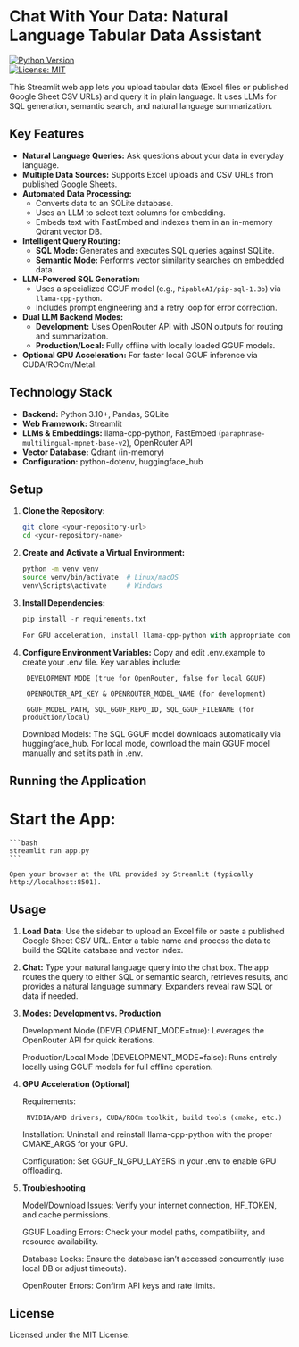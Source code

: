 # Chat With Your Data: Natural Language Tabular Data Assistant

[![Python Version](https://img.shields.io/badge/python-3.10+-blue.svg)](https://www.python.org/)  
[![License: MIT](https://img.shields.io/badge/License-MIT-yellow.svg)](https://opensource.org/licenses/MIT)

This Streamlit web app lets you upload tabular data (Excel files or published Google Sheet CSV URLs) and query it in plain language. It uses LLMs for SQL generation, semantic search, and natural language summarization.

## Key Features

- **Natural Language Queries:** Ask questions about your data in everyday language.
- **Multiple Data Sources:** Supports Excel uploads and CSV URLs from published Google Sheets.
- **Automated Data Processing:**  
  - Converts data to an SQLite database.  
  - Uses an LLM to select text columns for embedding.  
  - Embeds text with FastEmbed and indexes them in an in-memory Qdrant vector DB.
- **Intelligent Query Routing:**  
  - **SQL Mode:** Generates and executes SQL queries against SQLite.
  - **Semantic Mode:** Performs vector similarity searches on embedded data.
- **LLM-Powered SQL Generation:**  
  - Uses a specialized GGUF model (e.g., `PipableAI/pip-sql-1.3b`) via `llama-cpp-python`.  
  - Includes prompt engineering and a retry loop for error correction.
- **Dual LLM Backend Modes:**  
  - **Development:** Uses OpenRouter API with JSON outputs for routing and summarization.  
  - **Production/Local:** Fully offline with locally loaded GGUF models.
- **Optional GPU Acceleration:** For faster local GGUF inference via CUDA/ROCm/Metal.

## Technology Stack

- **Backend:** Python 3.10+, Pandas, SQLite  
- **Web Framework:** Streamlit  
- **LLMs & Embeddings:** llama-cpp-python, FastEmbed (`paraphrase-multilingual-mpnet-base-v2`), OpenRouter API  
- **Vector Database:** Qdrant (in-memory)  
- **Configuration:** python-dotenv, huggingface_hub

## Setup

1. **Clone the Repository:**
   ```bash
   git clone <your-repository-url>
   cd <your-repository-name>

2. **Create and Activate a Virtual Environment:**
    ```bash
    python -m venv venv
    source venv/bin/activate  # Linux/macOS
    venv\Scripts\activate     # Windows

3. **Install Dependencies:**

    ```python
    pip install -r requirements.txt

    For GPU acceleration, install llama-cpp-python with appropriate compilation flags (see llama-cpp-python docs).

4. **Configure Environment Variables:**
Copy and edit .env.example to create your .env file. Key variables include:

        DEVELOPMENT_MODE (true for OpenRouter, false for local GGUF)

        OPENROUTER_API_KEY & OPENROUTER_MODEL_NAME (for development)

        GGUF_MODEL_PATH, SQL_GGUF_REPO_ID, SQL_GGUF_FILENAME (for production/local)

    Download Models:
    The SQL GGUF model downloads automatically via huggingface_hub. For local mode, download the main GGUF model manually and set its path in .env.

## Running the Application

# Start the App:

    ```bash
    streamlit run app.py
    ```

    Open your browser at the URL provided by Streamlit (typically http://localhost:8501).

## Usage

1. **Load Data:**
    Use the sidebar to upload an Excel file or paste a published Google Sheet CSV URL. Enter a table name and process the data to build the SQLite database and vector index.

2. **Chat:**
    Type your natural language query into the chat box. The app routes the query to either SQL or semantic search, retrieves results, and provides a natural language summary. Expanders reveal raw SQL or data if needed.

3. **Modes: Development vs. Production**

    Development Mode (DEVELOPMENT_MODE=true):
    Leverages the OpenRouter API for quick iterations.

    Production/Local Mode (DEVELOPMENT_MODE=false):
    Runs entirely locally using GGUF models for full offline operation.

4. **GPU Acceleration (Optional)**

    Requirements:

        NVIDIA/AMD drivers, CUDA/ROCm toolkit, build tools (cmake, etc.)

    Installation:
    Uninstall and reinstall llama-cpp-python with the proper CMAKE_ARGS for your GPU.

    Configuration:
    Set GGUF_N_GPU_LAYERS in your .env to enable GPU offloading.

5. **Troubleshooting**

    Model/Download Issues: Verify your internet connection, HF_TOKEN, and cache permissions.

    GGUF Loading Errors: Check your model paths, compatibility, and resource availability.

    Database Locks: Ensure the database isn’t accessed concurrently (use local DB or adjust timeouts).

    OpenRouter Errors: Confirm API keys and rate limits.

## License

Licensed under the MIT License.